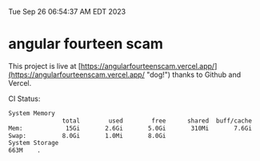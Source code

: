 Tue Sep 26 06:54:37 AM EDT 2023

# angular fourteen scam


This project is live at [https://angularfourteenscam.vercel.app/](https://angularfourteenscam.vercel.app/ "dog!") thanks to Github and Vercel.

CI Status: 

```bash
System Memory
               total        used        free      shared  buff/cache   available
Mem:            15Gi       2.6Gi       5.0Gi       310Mi       7.6Gi        12Gi
Swap:          8.0Gi       1.0Mi       8.0Gi
System Storage
663M	.
```
```bash
